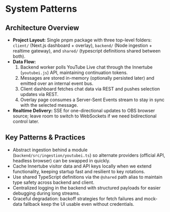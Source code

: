 # System Patterns

## Architecture Overview
- **Project Layout:** Single pnpm package with three top-level folders: `client/` (Next.js dashboard + overlay), `backend/` (Node ingestion + realtime gateway), and `shared/` (typescript definitions shared between both).
- **Data Flow:**
  1. Backend worker polls YouTube Live chat through the Innertube (`youtubei.js`) API, maintaining continuation tokens.
  2. Messages are stored in-memory (optionally persisted later) and emitted over an internal event bus.
  3. Client dashboard fetches chat data via REST and pushes selection updates via REST.
  4. Overlay page consumes a Server-Sent Events stream to stay in sync with the selected message.
- **Realtime Delivery:** SSE for one-directional updates to OBS browser source; leave room to switch to WebSockets if we need bidirectional control later.

## Key Patterns & Practices
- Abstract ingestion behind a module (`backend/src/ingestion/youtubei.ts`) so alternate providers (official API, headless browser) can be swapped in quickly.
- Cache Innertube visitor data and API keys locally when we extend functionality, keeping startup fast and resilient to key rotations.
- Use shared TypeScript definitions via the `@shared` path alias to maintain type safety across backend and client.
- Centralized logging in the backend with structured payloads for easier debugging during long streams.
- Graceful degradation: backoff strategies for fetch failures and mock-data fallback keep the UI usable even without credentials.
